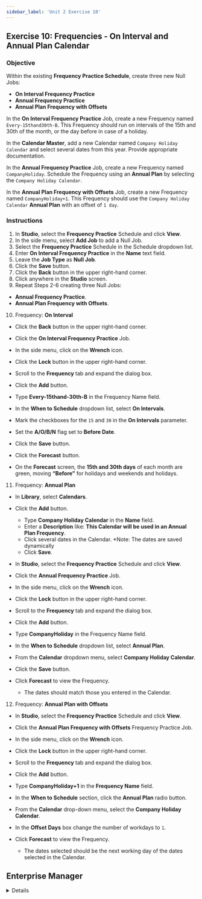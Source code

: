 ```yaml
---
sidebar_label: 'Unit 2 Exercise 10'
---
```


## Exercise 10: Frequencies - On Interval and Annual Plan Calendar

### Objective

Within the existing **Frequency Practice Schedule**, create three new Null Jobs:

* **On Interval Frequency Practice**
* **Annual Frequency Practice**
* **Annual Plan Frequency with Offsets**

In the **On Interval Frequency Practice** Job, create a new Frequency named ```Every-15thand30th-B```. This Frequency should run on intervals of the 15th and 30th of the month, or the day before in case of a holiday.

In the **Calendar Master**, add a new Calendar named ```Company Holiday Calendar``` and select several dates from this year. Provide appropriate documentation.

In the **Annual Frequency Practice** Job, create a new Frequency named ```CompanyHoliday```. Schedule the Frequency using an **Annual Plan** by selecting the ```Company Holiday Calendar```.

In the **Annual Plan Frequency with Offsets** Job, create a new Frequency named ```CompanyHoliday+1```. This Frequency should use the ```Company Holiday Calendar``` **Annual Plan** with an offset of ```1 day```.

### Instructions

1.	In **Studio**, select the **Frequency Practice** Schedule and click **View**.
2.	In the side menu, select **Add Job** to add a Null Job.
3.  Select the **Frequency Practice** Schedule in the Schedule dropdown list.
4.	Enter **On Interval Frequency Practice** in the **Name** text field.
5.  Leave the **Job Type** as **Null Job**.
6.	Click the **Save** button.
7.  Click the **Back** button in the upper right-hand corner.
8.  Click anywhere in the **Studio** screen.
9.	Repeat Steps 2-6 creating three Null Jobs:
  *	**Annual Frequency Practice**.
  *	**Annual Plan Frequency with Offsets**.

10.	Frequency: **On Interval**
 * Click the **Back** button in the upper right-hand corner.
  *	Click the **On Interval Frequency Practice** Job.
  *	In the side menu, click on the **Wrench** icon.
  * Click the **Lock** button in the upper right-hand corner.
  * Scroll to the **Frequency** tab and expand the dialog box.
  *	Click the **Add** button.
  *	Type **Every-15thand-30th-B** in the Frequency Name field.
  * In the **When to Schedule** dropdown list, select **On Intervals**.
  * Mark the  checkboxes for the ```15``` and ```30``` in the **On Intervals** parameter.
  * Set the **A/O/B/N** flag set to **Before Date**.
  * Click the **Save** button.

  *	Click the **Forecast** button.

  *	On the **Forecast** screen, the **15th and 30th days** of each month are green, moving **“Before”** for holidays and weekends and holidays.


11.	Frequency: **Annual Plan**
* In **Library**, select **Calendars**.
* Click the **Add** button.
  *	Type **Company Holiday Calendar** in the **Name** field.
  *	Enter a **Description** like: **This Calendar will be used in an Annual Plan Frequency**.
  * Click several dates in the Calendar.
    *Note: The dates are saved dynamically
  * Click **Save**.
 * In **Studio**, select the **Frequency Practice** Schedule and click **View**.
  *	Click the **Annual Frequency Practice** Job.
  *	In the side menu, click on the **Wrench** icon.
  * Click the **Lock** button in the upper right-hand corner.
  * Scroll to the **Frequency** tab and expand the dialog box.
  *	Click the **Add** button.
  *	Type **CompanyHoliday** in the Frequency Name field.
  * In the **When to Schedule** dropdown list, select **Annual Plan**.
  * From the **Calendar** dropdown menu, select **Company Holiday Calendar**.
  * Click the **Save** button.

  *	Click **Forecast** to view the Frequency.
    * The dates should match those you entered in the Calendar.


12.	Frequency: **Annual Plan with Offsets**
 * In **Studio**, select the **Frequency Practice** Schedule and click **View**.
  *	Click the **Annual Plan Frequency with Offsets** Frequency Practice Job.
  *	In the side menu, click on the **Wrench** icon.
  * Click the **Lock** button in the upper right-hand corner.
  * Scroll to the **Frequency** tab and expand the dialog box.
  *	Click the **Add** button.
  *	Type **CompanyHoliday+1** in the **Frequency Name** field.
  *	In the **When to Schedule** section, click the **Annual Plan** radio button.
  *	From the **Calendar** drop-down menu, select the **Company Holiday Calendar**.
  *	In the **Offset Days** box change the number of workdays to ```1```.

  *	Click **Forecast** to view the Frequency. 
    *	The dates selected should be the next working day of the dates selected in the Calendar.




## Enterprise Manager

<details>

<!--
<video width="320" height="240" controls>
  <source src="videobasic/U2E10.mp4" type="video/mp4"></source>
Your browser does not support the video tag.
</video>
-->


:::tip [Walkthrough Video - Unit 2 Exercise 10](../static/videobasic/U2E10.mp4)

:::

1.	Open the **Job Master**.
2.	Select **Frequency Practice Schedule** from the **Schedule** drop-down menu.
3.	Click the **Add** button.
4.	Enter **On Interval Frequency Practice** in the **Name** text field.
5.	Click the **Save** button.
6.	Repeat Steps 3-5 creating the following Jobs:
  *	**Annual Frequency Practice**.
  *	**Annual Plan Frequency with Offsets**.
7.	Frequency: **On Interval**
  *	Select **On Interval Frequency Practice** in the Job Name drop-down menu
  *	While in the **Frequency** Screen, click the **Add** button below the **Frequency List**. 
  *	Click the **Create new Frequency** radio button.
  *	Type **Every-15thand30th-B** in the **Frequency Name** field.
  *	Click **Next**.
  *	Select the **On Intervals** radio button.
  *	Mark the checkboxes for the ```15``` and ```30``` under the **On Intervals** parameter.
  *	Change the **A/O/B/N** setting from **On Date** to **Before Date**. 
  *	Click the **Forecast** Button.
  *	Move the **Forecast** and **Frequency Definition Wizard** screens so that you can see both.
  *	On the **Forecast** screen, the **15th and 30th days** of each month are green, moving **“Before”** for holidays and weekends and holidays.
  *	Click **Finish**.
8.	Frequency: **Annual Plan**
  *	Click on **Calendars** from the **Navigation Panel**.
  *	Click the **Add** Button.
  *	Type **Company Holiday Calendar** in the **Name** field.
  *	Enter **Documentation** like: **This Calendar will be used in an Annual Plan Frequency**.
  *	Click the **Save** Button.
  *	Click several dates in the Calendar.
    * Note: The dates are saved dynamically
  *	Click the **right arrow** by the **Month** right above the Calendar to go to the next months.
  *	Click the **down arrow** by the **Year** right above the Calendar to move to the next year.
  *	Close the **Calendars** tab.
  *	Open the **Job Master**.
  *	Select the **Frequency Practice Schedule** from the Schedule drop-down menu.
  *	Click the **Add** button.
  *	Enter **Annual Plan Frequency** in the Name text field.
  *	Click the **Save** button.
  *	Click on the **Frequency** tab.
  *	Click the **Add** button below the Frequency List.
  *	Click the **Create new Frequency** radio button.
  *	Type **CompanyHoliday** in the **Frequency Name** field.
  *	Click **Next**.
  *	In the **When to Schedule** section, click the **Annual Plan** radio button.
  *	From the **Calendar** drop-down menu, select the **Company Holiday Calendar**.
  *	Click **Forecast** to view the Frequency.
    * The dates should match those you entered in the Calendar.
  *	Click **Ok**.
  *	Click **Finish**.
9.	Frequency: **Annual Plan with Offsets**
  *	Select **Annual Plan Frequency with Offsets** in the Job Name drop-down menu
  *	While in the Frequency Screen, click the **Add** button below the **Frequency List**. 
  *	Click the **Create new Frequency** radio button.
  *	Type **CompanyHoliday+1** in the **Frequency Name** field.
  *	Click **Next**.
  *	In the **When to Schedule** section, click the **Annual Plan** radio button.
  *	From the **Calendar** drop-down menu, select the **Company Holiday Calendar**.
  *	In the **Offset Days** box enter the number ```1```.
  *	Click **Forecast** to view the Frequency. 
  *	The dates selected should be the next working day of the dates selected in the Calendar.
  * Click **Ok**.
  *	Click **Finish**.
  *	Close the **Job Master** tab.

</details>